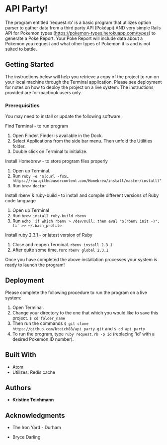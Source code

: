 # API Party!

The program entitled 'request.rb' is a basic program that utilizes option parser to gather data from a third party API (Pokéapi) AND very simple Rails API for Pokemon types (https://pokemon-types.herokuapp.com/types) to generate a Poke Report.  Your Poke Report will include data about a Pokemon you request and what other types of Pokemon it is and is not suited to battle.

## Getting Started

The instructions below will help you retrieve a copy of the project to run on your local machine through the Terminal application. Please see deployment for notes on how to deploy the project on a live system.  The instructions provided are for macbook users only.

### Prerequisities

You may need to install or update the following software.

Find Terminal - to run program
  1. Open Finder. Finder is available in the Dock.
  2. Select Applications from the side bar menu.  Then unfold the Utilities folder.
  3. Double click on Terminal to initialize.

Install Homebrew - to store program files properly
  1. Open up Terminal.
  2. Run `ruby -e "$(curl -fsSL https://raw.githubusercontent.com/Homebrew/install/master/install)"`
  3. Run `brew doctor`

Install rbenv & ruby-build - to install and compile different versions of Ruby code language
  1. Open up Terminal
  2. Run `brew install ruby-build rbenv`
  3. Run `echo 'if which rbenv > /dev/null; then eval "$(rbenv init -)"; fi' >> ~/.bash_profile`

Install ruby 2.3.1 - or latest version of Ruby
  1. Close and reopen Terminal. `rbenv install 2.3.1`
  2. After quite some time, run: `rbenv global 2.3.1`

Once you have completed the above installation processes your system is ready to launch the program!

## Deployment

Please complete the following procedure to run the program on a live system:
  1. Open Terminal.
  2. Change your directory to the one that which you would like to save this project. `$ cd folder_name`
  3. Then run the commands `$ git clone https://github.com/kteich88/api_party.git` and `$ cd api_party`
  3. To run the program, type `ruby request.rb -p id` (replacing 'id' with a desired Pokemon ID number).

## Built With

* Atom
* Utilizes: Redis cache

## Authors

* **Kristine Teichmann**

## Acknowledgments

* The Iron Yard - Durham

* Bryce Darling
